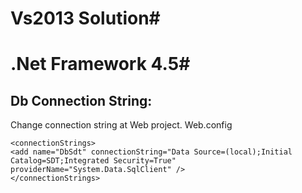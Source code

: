 # Vs2013 Solution#
# .Net Framework 4.5#


## Db Connection String: ##
Change connection string at Web project. Web.config

    <connectionStrings>
    <add name="DbSdt" connectionString="Data Source=(local);Initial Catalog=SDT;Integrated Security=True" providerName="System.Data.SqlClient" />
    </connectionStrings>